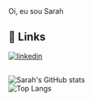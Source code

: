 ##
Oi, eu sou Sarah


## 🔗 Links

[![linkedin](https://img.shields.io/badge/linkedin-0A66C2?style=for-the-badge&logo=linkedin&logoColor=white)](https://www.linkedin.com/in/sarah-corbo/)
##

![Sarah's GitHub stats](https://github-readme-stats.vercel.app/api?username=sarahcorbo&show_icons=true&theme=transparent)      
![Top Langs](https://github-readme-stats.vercel.app/api/top-langs/?username=sarahcorbo&hide_progress=true)

##
<!--
**sarahcorbo/sarahcorbo** is a ✨ _special_ ✨ repository because its `README.md` (this file) appears on your GitHub profile.

Here are some ideas to get you started:

- 🔭 I’m currently working on ...
- 🌱 I’m currently learning ...
- 👯 I’m looking to collaborate on ...
- 🤔 I’m looking for help with ...
- 💬 Ask me about ...
- 📫 How to reach me: ...
- 😄 Pronouns: ...
- ⚡ Fun fact: ...
-->
